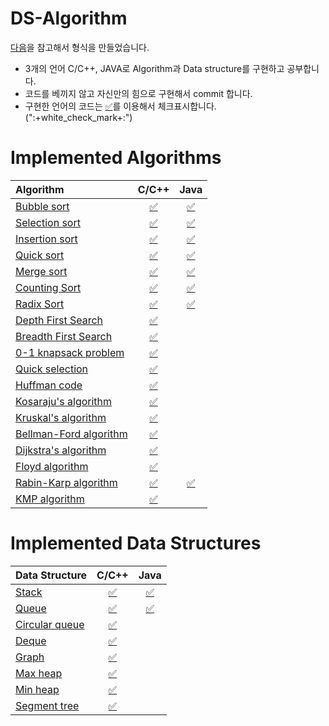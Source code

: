 # DS-Algorithm

[다음](https://github.com/baeharam/algos)을 참고해서 형식을 만들었습니다.

* 3개의 언어 C/C++, JAVA로 Algorithm과 Data structure를 구현하고 공부합니다.
* 코드를 베끼지 않고 자신만의 힘으로 구현해서 commit 합니다.
* 구현한 언어의 코드는 [:white_check_mark:]()를 이용해서 체크표시합니다. (":+white_check_mark+:")

# Implemented Algorithms


| Algorithm                                                    |                            C/C++                             |                             Java                             |
| :----------------------------------------------------------- | :----------------------------------------------------------: | :----------------------------------------------------------: |
| [Bubble sort](http://sexycoder.tistory.com/83?category=726692) | [✅](https://github.com/baeharam/DS-Algorithm/blob/master/Bubble%20sort/Bubble%20sort.cpp) | [:white_check_mark:](https://github.com/baeharam/DS-Algorithm/blob/master/Bubble%20sort/Bubble%20sort.java) |
| [Selection sort](http://sexycoder.tistory.com/47?category=726692) | [✅](https://github.com/baeharam/DS-Algorithm/blob/master/Selection%20sort/Selection%20sort.cpp) | [:white_check_mark:](https://github.com/baeharam/DS-Algorithm/blob/master/Selection%20sort/Selection%20sort.java) |
| [Insertion sort](http://sexycoder.tistory.com/75?category=726692) | [✅](https://github.com/baeharam/DS-Algorithm/blob/master/Insertion%20sort/Insertion%20sort.cpp) | [:white_check_mark:](https://github.com/baeharam/DS-Algorithm/blob/abcff8905249f14220b1bb6a2f26a296e3c4c821/Insertion%20sort/InsertionSort.java) |
| [Quick sort](https://ko.wikipedia.org/wiki/%ED%80%B5_%EC%A0%95%EB%A0%AC) | [✅](https://github.com/baeharam/DS-Algorithm/blob/master/Quick%20sort/Quick%20sort.cpp) | [:white_check_mark:](https://github.com/baeharam/DS-Algorithm/blob/master/Quick%20sort/Quick%20sort.java) |
| [Merge sort](http://sexycoder.tistory.com/73?category=726692) | [✅](https://github.com/baeharam/DS-Algorithm/blob/master/Merge%20sort/Merge%20sort.cpp) | [:white_check_mark:](https://github.com/baeharam/DS-Algorithm/blob/25b2500573caabf1863b5daf2b791d9c7baf0728/Merge%20sort/MergeSort.java) |
| [Counting Sort](http://sexycoder.tistory.com/31?category=726692) | [✅](https://github.com/baeharam/DS-Algorithm/blob/master/Counting%20sort/Counting%20sort.cpp) | [:white_check_mark:](https://github.com/baeharam/DS-Algorithm/blob/master/Counting%20sort/Counting%20sort.java) |
| [Radix Sort](http://sexycoder.tistory.com/74?category=726692) | [✅](https://github.com/baeharam/DS-Algorithm/blob/master/Radix%20sort/Radix%20sort.cpp) | [:white_check_mark:](https://github.com/baeharam/DS-Algorithm/blob/master/Radix%20sort/Radix%20sort.java) |
| [Depth First Search](https://github.com/baeharam/TIL/blob/master/Algorithm%20PS/BFS%2CDFS.md) | [✅](https://github.com/baeharam/DS-Algorithm/blob/master/Depth%20First%20Search/DFS(Depth%20First%20Search).cpp) |                                                              |
| [Breadth First Search](https://github.com/baeharam/TIL/blob/master/Algorithm%20PS/BFS%2CDFS.md) | [✅](https://github.com/baeharam/DS-Algorithm/blob/master/Breadth%20First%20Search/BFS(Breath%20First%20Search).cpp) |                                                              |
| [0-1 knapsack problem](https://github.com/baeharam/TIL/blob/master/Algorithm%20PS/Knapsack%20Problem.md) | [✅](https://github.com/baeharam/DS-Algorithm/blob/master/0-1%20knapsack%20problem/0-1%20knapsackproblem.cpp) |                                                              |
| [Quick selection](http://sexycoder.tistory.com/101)          | [✅](https://github.com/baeharam/DS-Algorithm/blob/master/Quick%20selection/Quick%20Selection.cpp) |                                                              |
| [Huffman code](https://www.geeksforgeeks.org/greedy-algorithms-set-3-huffman-coding/) | [✅](https://github.com/baeharam/DS-Algorithm/blob/master/Huffman%20code/Huffman%20code.cpp) |                                                              |
| [Kosaraju's algorithm](https://blog.qwaz.io/problem-solving/scc%EC%99%80-2-sat) | [:white_check_mark:](https://github.com/baeharam/PS/blob/master/DFS%26BFS/2150%EB%B2%88(Strongly%20Connected%20Component).cpp) |                                                              |
| [Kruskal's algorithm](https://ko.wikipedia.org/wiki/%ED%81%AC%EB%9F%AC%EC%8A%A4%EC%BB%AC_%EC%95%8C%EA%B3%A0%EB%A6%AC%EC%A6%98) | [✅](https://github.com/baeharam/DS-Algorithm/blob/master/Kruskal's%20algorithm/Kruskal's%20algorithm.c) |                                                              |
| [Bellman-Ford algorithm](https://github.com/baeharam/TIL/blob/master/Algorithm%2CDS/Algorithms/Bellman-Ford%20Algorithm.pdf) | [✅](https://github.com/baeharam/DS-Algorithm/blob/master/Bellman-Ford%20algorithm/Bellman-Ford%20algorithm.c) |                                                              |
| [Dijkstra's algorithm](https://ko.wikipedia.org/wiki/%EB%8D%B0%EC%9D%B4%ED%81%AC%EC%8A%A4%ED%8A%B8%EB%9D%BC_%EC%95%8C%EA%B3%A0%EB%A6%AC%EC%A6%98) | [✅](https://github.com/baeharam/DS-Algorithm/blob/master/Dijkstra%20algorithm/Dijkstra%20algorithm.c) |                                                              |
| [Floyd algorithm](https://github.com/baeharam/TIL/blob/master/Algorithm%2CDS/Algorithms/Floyd%20Algorithm.md) | [✅](https://github.com/baeharam/DS-Algorithm/blob/master/Floyd%20algorithm/Floyd.c) |                                                              |
| [Rabin-Karp algorithm](https://blog.naver.com/PostView.nhn?blogId=kks227&logNo=220927272165&proxyReferer=https%3A%2F%2Fwww.google.co.kr%2F) | [:white_check_mark:](https://github.com/baeharam/DS-Algorithm/blob/master/Rabin-Karp%20algorithm/RabinKarp.cpp) | [:white_check_mark:](https://github.com/baeharam/DS-Algorithm/blob/master/Rabin-Karp%20algorithm/RabinKarp.java) |
| [KMP algorithm](https://blog.naver.com/ndb796/221240660061)  | [✅](https://github.com/baeharam/DS-Algorithm/blob/master/KMP%20algorithm/KMP.c) |                                                              |



# Implemented Data Structures

| Data Structure                                               |                            C/C++                             |                             Java                             |
| :----------------------------------------------------------- | :----------------------------------------------------------: | :----------------------------------------------------------: |
| [Stack](http://sexycoder.tistory.com/52?category=726886)     | [:white_check_mark:](https://github.com/baeharam/DS-Algorithm/blob/master/Stack/Stack(Linked%20lsit).cpp) | [:white_check_mark:](https://github.com/baeharam/DS-Algorithm/blob/master/Stack/StackList.java) |
| [Queue](http://sexycoder.tistory.com/57?category=726886)     | [:white_check_mark:](https://github.com/baeharam/DS-Algorithm/blob/master/Queue/Queue(Linked%20list).cpp) | [:white_check_mark:](https://github.com/baeharam/DS-Algorithm/blob/master/Queue/QueueList.java) |
| [Circular queue](http://sexycoder.tistory.com/57?category=726886) | [:white_check_mark:](https://github.com/baeharam/DS-Algorithm/blob/master/Circular%20queue/Circular%20queue(Array).cpp) |                                                              |
| [Deque](http://sexycoder.tistory.com/85?category=726886)     | [:white_check_mark:](https://github.com/baeharam/DS-Algorithm/blob/master/Deque/Deque.cpp) |                                                              |
| [Graph](http://sexycoder.tistory.com/77?category=729869)     | [:white_check_mark:](https://github.com/baeharam/DS-Algorithm/tree/master/Graph%20representation) |                                                              |
| [Max heap](https://www.geeksforgeeks.org/binary-heap/)       | [:white_check_mark:](https://github.com/baeharam/DS-Algorithm/blob/master/Heap/MaxHeap.cpp) |                                                              |
| [Min heap](https://www.geeksforgeeks.org/binary-heap/)       | [:white_check_mark:](https://github.com/baeharam/DS-Algorithm/blob/master/Heap/MinHeap.cpp) |                                                              |
| [Segment tree](https://www.acmicpc.net/blog/view/9)          | [:white_check_mark:](https://github.com/baeharam/DS-Algorithm/blob/master/Segment%20tree/Segment%20Tree.cpp) |                                                              |
